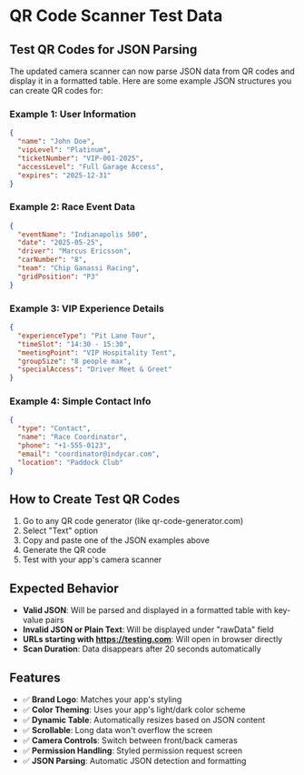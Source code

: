 # QR Code Scanner Test Data

## Test QR Codes for JSON Parsing

The updated camera scanner can now parse JSON data from QR codes and display it in a formatted table. Here are some example JSON structures you can create QR codes for:

### Example 1: User Information
```json
{
  "name": "John Doe",
  "vipLevel": "Platinum",
  "ticketNumber": "VIP-001-2025",
  "accessLevel": "Full Garage Access",
  "expires": "2025-12-31"
}
```

### Example 2: Race Event Data
```json
{
  "eventName": "Indianapolis 500",
  "date": "2025-05-25",
  "driver": "Marcus Ericsson",
  "carNumber": "8",
  "team": "Chip Ganassi Racing",
  "gridPosition": "P3"
}
```

### Example 3: VIP Experience Details
```json
{
  "experienceType": "Pit Lane Tour",
  "timeSlot": "14:30 - 15:30",
  "meetingPoint": "VIP Hospitality Tent",
  "groupSize": "8 people max",
  "specialAccess": "Driver Meet & Greet"
}
```

### Example 4: Simple Contact Info
```json
{
  "type": "Contact",
  "name": "Race Coordinator",
  "phone": "+1-555-0123",
  "email": "coordinator@indycar.com",
  "location": "Paddock Club"
}
```

## How to Create Test QR Codes

1. Go to any QR code generator (like qr-code-generator.com)
2. Select "Text" option
3. Copy and paste one of the JSON examples above
4. Generate the QR code
5. Test with your app's camera scanner

## Expected Behavior

- **Valid JSON**: Will be parsed and displayed in a formatted table with key-value pairs
- **Invalid JSON or Plain Text**: Will be displayed under "rawData" field
- **URLs starting with https://testing.com**: Will open in browser directly
- **Scan Duration**: Data disappears after 20 seconds automatically

## Features

- ✅ **Brand Logo**: Matches your app's styling
- ✅ **Color Theming**: Uses your app's light/dark color scheme
- ✅ **Dynamic Table**: Automatically resizes based on JSON content
- ✅ **Scrollable**: Long data won't overflow the screen
- ✅ **Camera Controls**: Switch between front/back cameras
- ✅ **Permission Handling**: Styled permission request screen
- ✅ **JSON Parsing**: Automatic JSON detection and formatting
